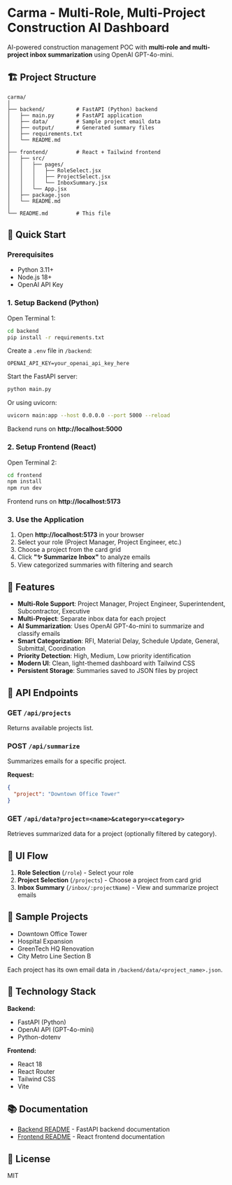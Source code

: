 # Carma - Multi-Role, Multi-Project Construction AI Dashboard

AI-powered construction management POC with **multi-role and multi-project inbox summarization** using OpenAI GPT-4o-mini.

## 🏗️ Project Structure

```
carma/
│
├── backend/          # FastAPI (Python) backend
│   ├── main.py       # FastAPI application
│   ├── data/         # Sample project email data
│   ├── output/       # Generated summary files
│   ├── requirements.txt
│   └── README.md
│
├── frontend/         # React + Tailwind frontend
│   ├── src/
│   │   ├── pages/
│   │   │   ├── RoleSelect.jsx
│   │   │   ├── ProjectSelect.jsx
│   │   │   └── InboxSummary.jsx
│   │   └── App.jsx
│   ├── package.json
│   └── README.md
│
└── README.md         # This file
```

## 🚀 Quick Start

### Prerequisites
- Python 3.11+
- Node.js 18+
- OpenAI API Key

### 1. Setup Backend (Python)

Open Terminal 1:

```bash
cd backend
pip install -r requirements.txt
```

Create a `.env` file in `/backend`:

```
OPENAI_API_KEY=your_openai_api_key_here
```

Start the FastAPI server:

```bash
python main.py
```

Or using uvicorn:

```bash
uvicorn main:app --host 0.0.0.0 --port 5000 --reload
```

Backend runs on **http://localhost:5000**

### 2. Setup Frontend (React)

Open Terminal 2:

```bash
cd frontend
npm install
npm run dev
```

Frontend runs on **http://localhost:5173**

### 3. Use the Application

1. Open **http://localhost:5173** in your browser
2. Select your role (Project Manager, Project Engineer, etc.)
3. Choose a project from the card grid
4. Click **"✨ Summarize Inbox"** to analyze emails
5. View categorized summaries with filtering and search

## 🎯 Features

- **Multi-Role Support**: Project Manager, Project Engineer, Superintendent, Subcontractor, Executive
- **Multi-Project**: Separate inbox data for each project
- **AI Summarization**: Uses OpenAI GPT-4o-mini to summarize and classify emails
- **Smart Categorization**: RFI, Material Delay, Schedule Update, General, Submittal, Coordination
- **Priority Detection**: High, Medium, Low priority identification
- **Modern UI**: Clean, light-themed dashboard with Tailwind CSS
- **Persistent Storage**: Summaries saved to JSON files by project

## 📡 API Endpoints

### GET `/api/projects`
Returns available projects list.

### POST `/api/summarize`
Summarizes emails for a specific project.

**Request:**
```json
{
  "project": "Downtown Office Tower"
}
```

### GET `/api/data?project=<name>&category=<category>`
Retrieves summarized data for a project (optionally filtered by category).

## 🎨 UI Flow

1. **Role Selection** (`/role`) - Select your role
2. **Project Selection** (`/projects`) - Choose a project from card grid
3. **Inbox Summary** (`/inbox/:projectName`) - View and summarize project emails

## 📝 Sample Projects

- Downtown Office Tower
- Hospital Expansion
- GreenTech HQ Renovation
- City Metro Line Section B

Each project has its own email data in `/backend/data/<project_name>.json`.

## 🔧 Technology Stack

**Backend:**
- FastAPI (Python)
- OpenAI API (GPT-4o-mini)
- Python-dotenv

**Frontend:**
- React 18
- React Router
- Tailwind CSS
- Vite

## 📚 Documentation

- [Backend README](./backend/README.md) - FastAPI backend documentation
- [Frontend README](./frontend/README.md) - React frontend documentation

## 📄 License

MIT
